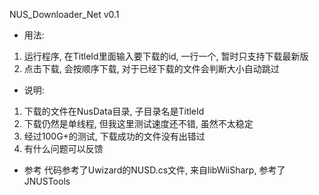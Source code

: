 NUS_Downloader_Net v0.1

- 用法:
1. 运行程序, 在TitleId里面输入要下载的id, 一行一个, 暂时只支持下载最新版
2. 点击下载, 会按顺序下载, 对于已经下载的文件会判断大小自动跳过

- 说明:
1. 下载的文件在NusData目录, 子目录名是TitleId
2. 下载仍然是单线程, 但我这里测试速度还不错, 虽然不太稳定
3. 经过100G+的测试, 下载成功的文件没有出错过
4. 有什么问题可以反馈

- 参考
  代码参考了Uwizard的NUSD.cs文件, 来自libWiiSharp, 参考了JNUSTools
